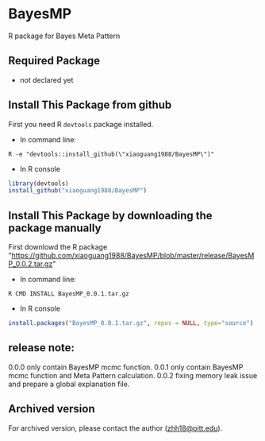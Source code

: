 # BayesMP
R package for Bayes Meta Pattern


## Required Package
* not declared yet

## Install This Package from github
First you need R `devtools` package installed.
* In command line:
```
R -e "devtools::install_github(\"xiaoguang1988/BayesMP\")"
```
* In R console
```R
library(devtools)
install_github("xiaoguang1988/BayesMP")
```


## Install This Package by downloading the package manually
First downlowd the R package "https://github.com/xiaoguang1988/BayesMP/blob/master/release/BayesMP_0.0.2.tar.gz"
* In command line:
```
R CMD INSTALL BayesMP_0.0.1.tar.gz
```
* In R console
```R
install.packages("BayesMP_0.0.1.tar.gz", repos = NULL, type="source")
```

## release note:
0.0.0 only contain BayesMP mcmc function.
0.0.1 only contain BayesMP mcmc function and Meta Pattern calculation.
0.0.2 fixing memory leak issue and prepare a global explanation file.


## Archived version
For archived version, please contact the author (zhh18@pitt.edu).
